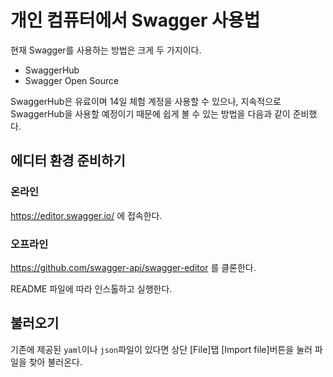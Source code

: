 # 개인 컴퓨터에서 Swagger 사용법

현재 Swagger를 사용하는 방법은 크게 두 가지이다.

- SwaggerHub
- Swagger Open Source

SwaggerHub은 유료이며 14일 체험 계정을 사용할 수 있으나, 지속적으로 SwaggerHub을 사용할 예정이기 때문에 쉽게 볼 수 있는 방법을 다음과 같이 준비했다.



## 에디터 환경 준비하기

### 온라인

https://editor.swagger.io/ 에 접속한다.

### 오프라인

https://github.com/swagger-api/swagger-editor 를 클론한다.

README 파일에 따라 인스톨하고 실행한다.

## 불러오기

기존에 제공된 `yaml`이나 `json`파일이 있다면 상단 [File]탭 [Import file]버튼을 눌러 파일을 찾아 불러온다.
